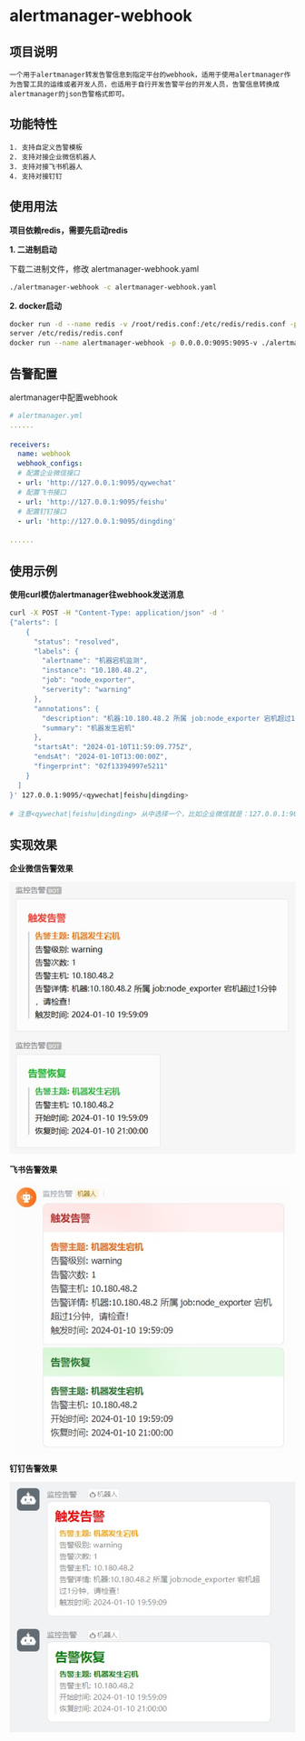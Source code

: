 # alertmanager-webhook

## 项目说明
```
一个用于alertmanager转发告警信息到指定平台的webhook，适用于使用alertmanager作为告警工具的运维或者开发人员，也适用于自行开发告警平台的开发人员，告警信息转换成alertmanager的json告警格式即可。
```

## 功能特性
```
1. 支持自定义告警模板
2. 支持对接企业微信机器人
3. 支持对接飞书机器人
4. 支持对接钉钉
```


## 使用用法
**项目依赖redis，需要先启动redis**

**1. 二进制启动**

下载二进制文件，修改 alertmanager-webhook.yaml
```bash
./alertmanager-webhook -c alertmanager-webhook.yaml
```
**2. docker启动**
```bash
docker run -d --name redis -v /root/redis.conf:/etc/redis/redis.conf -p 0.0.0.0:6379:6379 redis:5.0.0 redis-
server /etc/redis/redis.conf
docker run --name alertmanager-webhook -p 0.0.0.0:9095:9095-v ./alertmanager-webhook.yaml:/etc/alertmanager-webhook alertmanager-webhook:v1.0
```

## 告警配置

alertmanager中配置webhook

```yaml
# alertmanager.yml
......

receivers:
  name: webhook
  webhook_configs:
  # 配置企业微信接口
  - url: 'http://127.0.0.1:9095/qywechat'
  # 配置飞书接口
  - url: 'http://127.0.0.1:9095/feishu'
  # 配置钉钉接口
  - url: 'http://127.0.0.1:9095/dingding'

......
```

## 使用示例
**使用curl模仿alertmanager往webhook发送消息**

```bash
curl -X POST -H "Content-Type: application/json" -d '
{"alerts": [
    {
      "status": "resolved",
      "labels": {
        "alertname": "机器宕机监测",
        "instance": "10.180.48.2",
        "job": "node_exporter",
        "serverity": "warning"
      },
      "annotations": {
        "description": "机器:10.180.48.2 所属 job:node_exporter 宕机超过1分钟，请检查！",
        "summary": "机器发生宕机"
      },
      "startsAt": "2024-01-10T11:59:09.775Z",
      "endsAt": "2024-01-10T13:00:00Z",
      "fingerprint": "02f13394997e5211"
    }
  ]
}' 127.0.0.1:9095/<qywechat|feishu|dingding>

# 注意<qywechat|feishu|dingding> 从中选择一个，比如企业微信就是：127.0.0.1:9095/qywechat
```

## 实现效果
**企业微信告警效果**

![img](./example/image/qywechat.jpg)

**飞书告警效果**

![img](./example/image/feishu.jpg)

**钉钉告警效果**

![img](./example/image/dingding.jpg)
